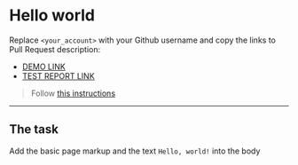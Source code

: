 # Hello world
Replace `<your_account>` with your Github username and copy the links to Pull Request description:
- [DEMO LINK](https://tymchyna.github.io/layout_hello-world/)
- [TEST REPORT LINK](https://tymchyna.github.io/layout_hello-world/report/html_report/)

> Follow [this instructions](https://mate-academy.github.io/layout_task-guideline/#how-to-solve-the-layout-tasks-on-github)
___

## The task 
Add the basic page markup and the text `Hello, world!` into the body
